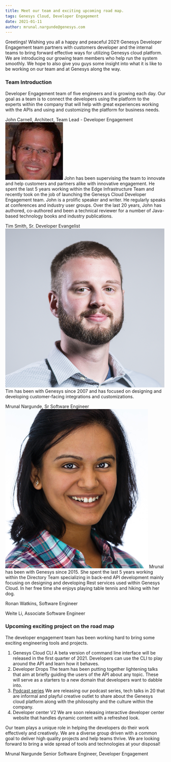 ```yaml
---
title: Meet our team and exciting upcoming road map.
tags: Genesys Cloud, Developer Engagement
date: 2021-01-11
author: mrunal.nargunde@genesys.com
---
```



Greetings! Wishing you all a happy and peaceful 2021! Genesys Developer Engagement team partners with customers developer and the internal teams to bring forward effective ways for utilizing Genesys cloud platform. 
We are introducing our growing team members who help run the system smoothly. We hope to also give you guys some insight into what it is like to be working on our team and at Genesys along the way.

### Team Introduction
Developer Engagement team of five engineers and is growing each day. Our goal as a team is to connect the developers using the platform to the experts within the company that will help with great experiences working with the APIs and using and customizing the platform for business needs.

John Carnell, Architect, Team Lead - Developer Engagement 
![John](johncarnellgenesyscom.png)
John has been supervising the team to innovate and help customers and partners alike with innovative engagement. He spent the last 5 years working within the Edge Infrastructure Team and recently took on the job of launching the Genesys Cloud Developer Engagement team.  John is a prolific speaker and writer. He regularly speaks at conferences and industry user groups. Over the last 20 years, John has authored, co-authored and been a technical reviewer for a number of Java-based technology books and industry publications.


Tim Smith, Sr. Developer Evangelist
![Tim](timjsmithgenesyscom.png)
Tim has been with Genesys since 2007 and has focused on designing and developing customer-facing integrations and customizations.


Mrunal Nargunde, Sr Software Engineer
![Mrunal](mrunalnargundegenesyscom.png)
Mrunal has been with Genesys since 2015. She spent the last 5 years working within the Directory Team specializing in back-end API development mainly focusing on designing and developing Rest services used within Genesys Cloud. In her free time she enjoys playing table tennis and hiking with her dog.


Ronan Watkins, Software Engineer


Weite Li, Associate Software Engineer




### Upcoming exciting project on the road map
The developer engagement team has been working hard to bring some exciting engineering tools and projects. 

1. Genesys Cloud CLI
A beta version of command line interface will be released in the first quarter of 2021. Developers can use the CLI to play around the API and learn how it behaves.
2. Developer Drops
The team has been putting together lightening talks that aim at briefly guiding the users of the API about any topic. These will serve as a starters to a new domain that developers want to dabble into.
3. [Podcast series](https://www.genesys.com/podcast/series/tech-talks-in-twenty)
We are releasing our podcast series, tech talks in 20 that are informal and playful creative outlet to share about the Genesys cloud platform along with the philosophy and the culture within the company.
4. Developer center V2
We are soon releasing interactive developer center website that handles dynamic content with a refreshed look. 


Our team plays a unique role in helping the developers do their work effectively and creatively. We are a diverse group driven with a common goal to deliver high quality projects and help teams thrive.
We are looking forward to bring a wide spread of tools and technologies at your disposal! 

Mrunal Nargunde
Senior Software Engineer, Developer Engagement